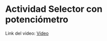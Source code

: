 # Actividad Selector con potenciómetro 

Link del video: [Vídeo](https://drive.google.com/file/d/1GFJT3-uVFBA9LPpRDyuw6Q2py-xqa5Sq/view?usp=sharing)
